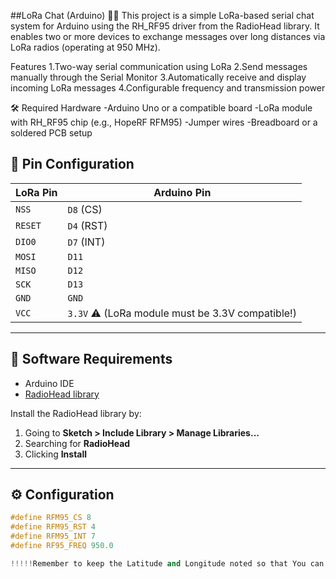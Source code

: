 ##LoRa Chat (Arduino) 📡💬
This project is a simple LoRa-based serial chat system for Arduino using the RH_RF95 driver from the RadioHead library. It enables two or more devices to exchange messages over long distances via LoRa radios (operating at 950 MHz).

Features
1.Two-way serial communication using LoRa
2.Send messages manually through the Serial Monitor
3.Automatically receive and display incoming LoRa messages
4.Configurable frequency and transmission power

🛠 Required Hardware
-Arduino Uno or a compatible board
-LoRa module with RH_RF95 chip (e.g., HopeRF RFM95)
-Jumper wires
-Breadboard or a soldered PCB setup

## 🔌 Pin Configuration

| LoRa Pin | Arduino Pin |
|----------|--------------|
| `NSS`    | `D8` (CS)     |
| `RESET`  | `D4` (RST)    |
| `DIO0`   | `D7` (INT)    |
| `MOSI`   | `D11`         |
| `MISO`   | `D12`         |
| `SCK`    | `D13`         |
| `GND`    | `GND`         |
| `VCC`    | `3.3V` ⚠️ (LoRa module must be 3.3V compatible!) |

---

## 🧪 Software Requirements

- Arduino IDE
- [RadioHead library](http://www.airspayce.com/mikem/arduino/RadioHead/)

Install the RadioHead library by:
1. Going to **Sketch > Include Library > Manage Libraries...**
2. Searching for **RadioHead**
3. Clicking **Install**

---

## ⚙️ Configuration

```cpp
#define RFM95_CS 8
#define RFM95_RST 4
#define RFM95_INT 7
#define RF95_FREQ 950.0

!!!!!Remember to keep the Latitude and Longitude noted so that You can have accurate measurements
